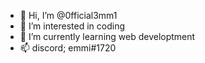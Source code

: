 - 👋 Hi, I’m @0fficial3mm1
- 👀 I’m interested in coding
- 🌱 I’m currently learning web developtment
- 📫 discord; emmi#1720

<!---
0fficial3mm1/0fficial3mm1 is a ✨ special ✨ repository because its `README.md` (this file) appears on your GitHub profile.
You can click the Preview link to take a look at your changes.
--->
